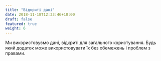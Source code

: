 ```yaml
---
title: "Відкриті дані"
date: 2018-11-18T12:33:46+10:00
draft: false
featured: true
weight: 6
---
```


Ми використовуємо дані, відкриті для загального користування. Будь який додаток може використовувати їх без обемежень і проблем з правами.